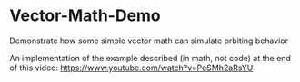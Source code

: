 # Vector-Math-Demo
Demonstrate how some simple vector math can simulate orbiting behavior

An implementation of the example described (in math, not code) at the end of this video: https://www.youtube.com/watch?v=PeSMh2aRsYU
